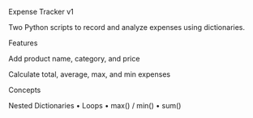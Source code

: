 Expense Tracker v1

Two Python scripts to record and analyze expenses using dictionaries.

Features

Add product name, category, and price

Calculate total, average, max, and min expenses


Concepts

Nested Dictionaries • Loops • max() / min() • sum()
